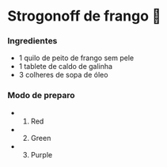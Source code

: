 # Strogonoff de frango :chicken: 
### Ingredientes
 - 1 quilo de peito de frango sem pele 
 - 1 tablete de caldo de galinha
 - 3 colheres de sopa de óleo 
### Modo de preparo 
- 1. Red 
- 2. Green 
- 3. Purple 